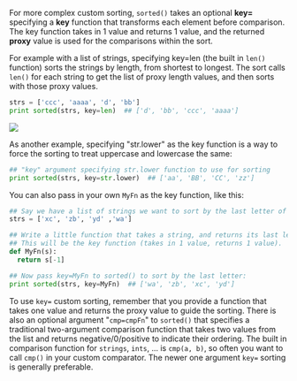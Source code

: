 For more complex custom sorting, `sorted()` takes an optional **key=** specifying a **key** function that transforms each element before comparison. The key function takes in 1 value and returns 1 value, and the returned **proxy** value is used for the comparisons within the sort.

For example with a list of strings, specifying key=len (the built in `len()` function) sorts the strings by length, from shortest to longest. The sort calls `len()` for each string to get the list of proxy length values, and then sorts with those proxy values.
    
```python    
strs = ['ccc', 'aaaa', 'd', 'bb']
print sorted(strs, key=len)  ## ['d', 'bb', 'ccc', 'aaaa']
```

![](https://github.com/Codevolve/next/blob/master/courses/community/Google-s%20Python%20Class/Assets/sorted-key.png?raw=true)

As another example, specifying "str.lower" as the key function is a way to force the sorting to treat uppercase and lowercase the same:
    
```python    
## "key" argument specifying str.lower function to use for sorting
print sorted(strs, key=str.lower)  ## ['aa', 'BB', 'CC', 'zz']
```

You can also pass in your own `MyFn` as the key function, like this:
    
```python    
## Say we have a list of strings we want to sort by the last letter of the string.
strs = ['xc', 'zb', 'yd' ,'wa']

## Write a little function that takes a string, and returns its last letter.
## This will be the key function (takes in 1 value, returns 1 value).
def MyFn(s):
  return s[-1]

## Now pass key=MyFn to sorted() to sort by the last letter:
print sorted(strs, key=MyFn)  ## ['wa', 'zb', 'xc', 'yd']
```

To use `key=` custom sorting, remember that you provide a function that takes one value and returns the proxy value to guide the sorting. There is also an optional argument "`cmp=cmpFn`" to `sorted()` that specifies a traditional two-argument comparison function that takes two values from the list and returns negative/0/positive to indicate their ordering. The built in comparison function for `strings`, `ints`, ... is `cmp(a, b)`, so often you want to call `cmp()` in your custom comparator. The newer one argument `key=` sorting is generally preferable.

